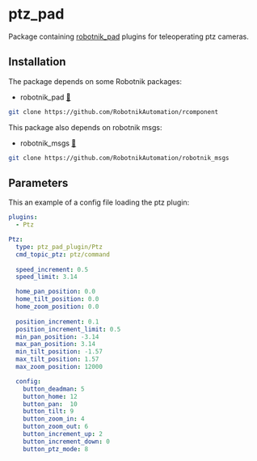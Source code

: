 # ptz_pad

Package containing [robotnik_pad](http://www.github.com/RobotnikAutomation/robotnik_pad) plugins for teleoperating ptz cameras.

## Installation

The package depends on some Robotnik packages:

- robotnik_pad [🔗](https://github.com/RobotnikAutomation/robotnik_pad/)
```bash
git clone https://github.com/RobotnikAutomation/rcomponent
```

This package also depends on robotnik msgs:

- robotnik_msgs [🔗](https://github.com/RobotnikAutomation/robotnik_msgs)
```bash
git clone https://github.com/RobotnikAutomation/robotnik_msgs
```

## Parameters

This an example of a config file loading the ptz plugin:

```yaml
plugins:
  - Ptz

Ptz:
  type: ptz_pad_plugin/Ptz
  cmd_topic_ptz: ptz/command
  
  speed_increment: 0.5
  speed_limit: 3.14

  home_pan_position: 0.0
  home_tilt_position: 0.0
  home_zoom_position: 0.0
  
  position_increment: 0.1
  position_increment_limit: 0.5
  min_pan_position: -3.14
  max_pan_position: 3.14
  min_tilt_position: -1.57
  max_tilt_position: 1.57
  max_zoom_position: 12000

  config:
    button_deadman: 5
    button_home: 12
    button_pan:  10
    button_tilt: 9
    button_zoom_in: 4 
    button_zoom_out: 6
    button_increment_up: 2 
    button_increment_down: 0
    button_ptz_mode: 8
```

